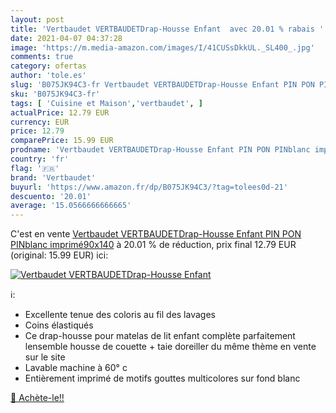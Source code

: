```yaml
---
layout: post
title: 'Vertbaudet VERTBAUDETDrap-Housse Enfant  avec 20.01 % rabais '
date: 2021-04-07 04:37:28
image: 'https://m.media-amazon.com/images/I/41CUSsDkkUL._SL400_.jpg'
comments: true
category: ofertas
author: 'tole.es'
slug: 'B075JK94C3-fr Vertbaudet VERTBAUDETDrap-Housse Enfant PIN PON PINblanc...'
sku: 'B075JK94C3-fr'
tags: [ 'Cuisine et Maison','vertbaudet', ]
actualPrice: 12.79 EUR
currency: EUR
price: 12.79
comparePrice: 15.99 EUR
prodname: 'Vertbaudet VERTBAUDETDrap-Housse Enfant PIN PON PINblanc imprimé90x140'
country: 'fr'
flag: '🇫🇷'
brand: 'Vertbaudet'
buyurl: 'https://www.amazon.fr/dp/B075JK94C3/?tag=tolees0d-21'
descuento: '20.01'
average: '15.0566666666665'
---
```


C'est en vente [Vertbaudet VERTBAUDETDrap-Housse Enfant PIN PON PINblanc imprimé90x140](https://www.amazon.fr/dp/B075JK94C3/?tag=tolees0d-21)  à  20.01 % de réduction, prix final  12.79 EUR (original: 15.99 EUR) ici:

[![Vertbaudet VERTBAUDETDrap-Housse Enfant ](https://m.media-amazon.com/images/I/41CUSsDkkUL._SL400_.jpg)](https://www.amazon.fr/dp/B075JK94C3/?tag=tolees0d-21)

ℹ️:

- Excellente tenue des coloris au fil des lavages
- Coins élastiqués
- Ce drap-housse pour matelas de lit enfant complète parfaitement lensemble housse de couette + taie doreiller du même thème en vente sur le site
- Lavable machine à 60° c
- Entièrement imprimé de motifs gouttes multicolores sur fond blanc

[🛒 Achète-le!!](https://www.amazon.fr/dp/B075JK94C3/?tag=tolees0d-21)
